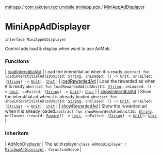[miniapp](../../index.md) / [com.rakuten.tech.mobile.miniapp.ads](../index.md) / [MiniAppAdDisplayer](./index.md)

# MiniAppAdDisplayer

`interface MiniAppAdDisplayer`

Control ads load &amp; display when want to use AdMob.

### Functions

| [loadInterstitialAd](load-interstitial-ad.md) | Load the interstitial ad when it is ready.`abstract fun loadInterstitialAd(adUnitId: `[`String`](https://kotlinlang.org/api/latest/jvm/stdlib/kotlin/-string/index.html)`, onLoaded: () -> `[`Unit`](https://kotlinlang.org/api/latest/jvm/stdlib/kotlin/-unit/index.html)`, onFailed: (`[`String`](https://kotlinlang.org/api/latest/jvm/stdlib/kotlin/-string/index.html)`) -> `[`Unit`](https://kotlinlang.org/api/latest/jvm/stdlib/kotlin/-unit/index.html)`): `[`Unit`](https://kotlinlang.org/api/latest/jvm/stdlib/kotlin/-unit/index.html) |
| [loadRewardedAd](load-rewarded-ad.md) | Load the rewarded ad when it is ready.`abstract fun loadRewardedAd(adUnitId: `[`String`](https://kotlinlang.org/api/latest/jvm/stdlib/kotlin/-string/index.html)`, onLoaded: () -> `[`Unit`](https://kotlinlang.org/api/latest/jvm/stdlib/kotlin/-unit/index.html)`, onFailed: (`[`String`](https://kotlinlang.org/api/latest/jvm/stdlib/kotlin/-string/index.html)`) -> `[`Unit`](https://kotlinlang.org/api/latest/jvm/stdlib/kotlin/-unit/index.html)`): `[`Unit`](https://kotlinlang.org/api/latest/jvm/stdlib/kotlin/-unit/index.html) |
| [showInterstitialAd](show-interstitial-ad.md) | Show the interstitial ad when it is already loaded.`abstract fun showInterstitialAd(adUnitId: `[`String`](https://kotlinlang.org/api/latest/jvm/stdlib/kotlin/-string/index.html)`, onClosed: () -> `[`Unit`](https://kotlinlang.org/api/latest/jvm/stdlib/kotlin/-unit/index.html)`, onFailed: (`[`String`](https://kotlinlang.org/api/latest/jvm/stdlib/kotlin/-string/index.html)`) -> `[`Unit`](https://kotlinlang.org/api/latest/jvm/stdlib/kotlin/-unit/index.html)`): `[`Unit`](https://kotlinlang.org/api/latest/jvm/stdlib/kotlin/-unit/index.html) |
| [showRewardedAd](show-rewarded-ad.md) | Show the rewarded ad when it is already loaded.`abstract fun showRewardedAd(adUnitId: `[`String`](https://kotlinlang.org/api/latest/jvm/stdlib/kotlin/-string/index.html)`, onClosed: (reward: `[`Reward`](../-reward/index.md)`?) -> `[`Unit`](https://kotlinlang.org/api/latest/jvm/stdlib/kotlin/-unit/index.html)`, onFailed: (`[`String`](https://kotlinlang.org/api/latest/jvm/stdlib/kotlin/-string/index.html)`) -> `[`Unit`](https://kotlinlang.org/api/latest/jvm/stdlib/kotlin/-unit/index.html)`): `[`Unit`](https://kotlinlang.org/api/latest/jvm/stdlib/kotlin/-unit/index.html) |

### Inheritors

| [AdMobDisplayer](../-ad-mob-displayer/index.md) | The ad displayer.`class AdMobDisplayer : `[`MiniAppAdDisplayer`](./index.md)`, CoroutineScope` |

